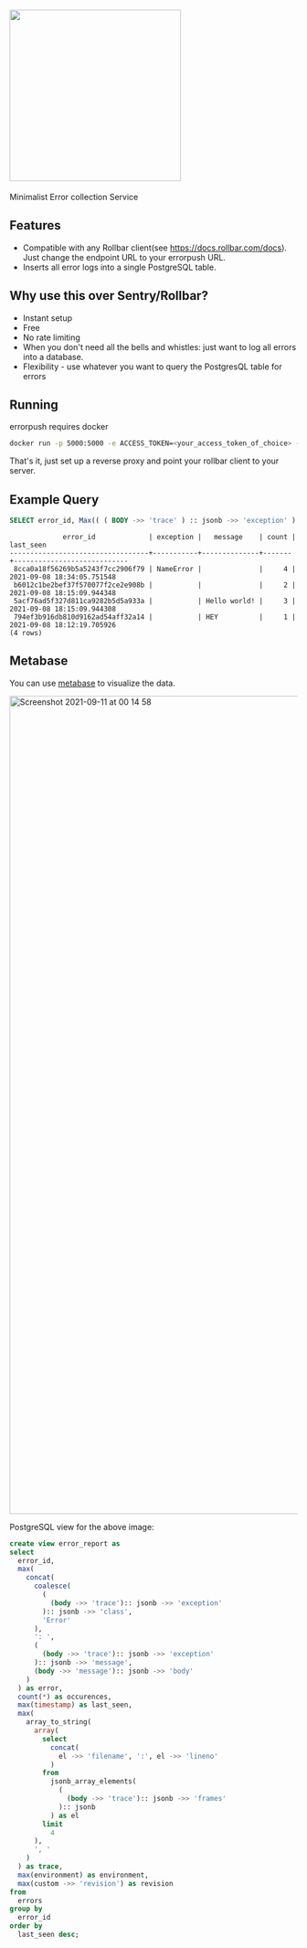 # <img width="300" src="https://user-images.githubusercontent.com/2439255/132557116-8b47acdc-d259-492f-9c36-c18ac41c8826.png">
Minimalist Error collection Service

## Features
- Compatible with any Rollbar client(see https://docs.rollbar.com/docs). Just change the endpoint URL to your errorpush URL.
- Inserts all error logs into a single PostgreSQL table.

## Why use this over Sentry/Rollbar?
- Instant setup
- Free
- No rate limiting
- When you don't need all the bells and whistles: just want to log all errors into a database.
- Flexibility - use whatever you want to query the PostgresQL table for errors

## Running
errorpush requires docker

```bash
docker run -p 5000:5000 -e ACCESS_TOKEN=<your_access_token_of_choice> -e POSTGRES_URI=postgres://username:password@yourhost.com/yourdb hauxir/errorpush:latest
```
That's it, just set up a reverse proxy and point your rollbar client to your server.

## Example Query
```sql
SELECT error_id, Max(( ( BODY ->> 'trace' ) :: jsonb ->> 'exception' ) :: jsonb ->> 'class') AS EXCEPTION, Max(( ( BODY ->> 'message' ) :: jsonb ->> 'body' )) AS message, Count(*), Max(timestamp) AS last_seen FROM   errors GROUP  BY error_id ORDER  BY last_seen DESC;
```
```
             error_id             | exception |   message    | count |         last_seen          
----------------------------------+-----------+--------------+-------+----------------------------
 8cca0a18f56269b5a5243f7cc2906f79 | NameError |              |     4 | 2021-09-08 18:34:05.751548
 b6012c1be2bef37f570077f2ce2e908b |           |              |     2 | 2021-09-08 18:15:09.944348
 5acf76ad5f327d811ca9282b5d5a933a |           | Hello world! |     3 | 2021-09-08 18:15:09.944308
 794ef3b916db810d9162ad54aff32a14 |           | HEY          |     1 | 2021-09-08 18:12:19.705926
(4 rows)
```

## Metabase
You can use [metabase](https://github.com/metabase/metabase) to visualize the data.

 <img width="1432" alt="Screenshot 2021-09-11 at 00 14 58" src="https://user-images.githubusercontent.com/2439255/132930119-86a6debe-0b56-43a4-b709-c64d4df24194.png">
 
PostgreSQL view for the above image: 
```sql
create view error_report as 
select 
  error_id, 
  max(
    concat(
      coalesce(
        (
          (body ->> 'trace'):: jsonb ->> 'exception'
        ):: jsonb ->> 'class', 
        'Error'
      ), 
      ': ', 
      (
        (body ->> 'trace'):: jsonb ->> 'exception'
      ):: jsonb ->> 'message', 
      (body ->> 'message'):: jsonb ->> 'body'
    )
  ) as error, 
  count(*) as occurences, 
  max(timestamp) as last_seen, 
  max(
    array_to_string(
      array(
        select 
          concat(
            el ->> 'filename', ':', el ->> 'lineno'
          ) 
        from 
          jsonb_array_elements(
            (
              (body ->> 'trace'):: jsonb ->> 'frames'
            ):: jsonb
          ) as el 
        limit 
          4
      ), 
      ', '
    )
  ) as trace, 
  max(environment) as environment, 
  max(custom ->> 'revision') as revision 
from 
  errors 
group by 
  error_id 
order by 
  last_seen desc;
  ```
